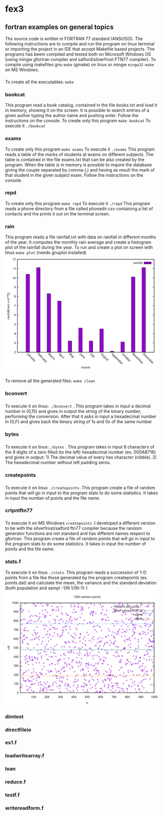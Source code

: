 # fex3
## fortran examples on general topics
Ths source code is written in
FORTRAN 77 standard (ANSI/ISO).
The following instructions are to
compile and run the program on linux terminal
or importing the project in an IDE that
accept Makefile based projects.
The programs has beem compiled and tested
both on Microsoft Windows OS (using mingw gfortran compiler and
salford/silverfrost FTN77 compiler). To compile
using makefiles gnu `make` (gmake) on linux or
mingw `mingw32-make` on MS Windows.
###
To create all the executables:
`make`
### bookcat
This program read a book catalog, contained in the
file books.txt and load it in memory, showing it on the screen.
It is possible to search entries of a given author
typing the author name and pushing enter.
Follow the instructions on the console.
To create only this program
`make bookcat`
To execute it
`./bookcat`
### exams
To create only this program
`make exams`
To execute it
`./exams`
This program reads a table of the marks of students
at exams on different subjects. The table is contained
in the file exams.txt that can be also created by the program.
When the table is in memory is possible to inquire the
database giving the couple separated by comma
(<student>,<subject-code>)
and having as result the mark of that student in the
given subject exam.
Follow the instructions on the console.
### repd
To create only this program
`make repd`
To execute it
`./repd`
This program reads a phone directory from a file
called phonedir.csv
containing a list of contacts
and the prints it out on the terminal screen.
### rain
This program reads a file rainfall.txt with data on rainfall
in different months of the year. It computes the monthly rain
average and create a histogram plot of the rainfall during the year.
To run and create a plot on screen with linux
`make plot`
 (needs gnuplot installed)
![yearly rain](rainfall.png "Rainfall")
###
To remove all the generated files:
`make clean`
###
### bconvert
###
To execute it on linux: `./bconvert` . This program takes in input a decimal number in (0,15) and gives in output the string
of the binary number, performing the conversion. After that it asks in input a hexadecimal number in (0,F) and gives
back the binary string of 1s and 0s of the same number
### bytes
###
To execute it on linux:`./bytes` . This program takes in input 8 characters of the 8 digits of a zero filled (to the left)
hexadecimal number (es. 000AB716) and gives in output: 1) The decimal value of every hex character (nibble). 2) The hexadecimal
number without left padding zeros. 
### createpoints
###
To execute it on linux `./createpoints` .This program create a file of random points that will go in input to the program stats
to do some statistics. It takes in input the number of points and the file name.
### crtpntftn77
###
To execute it on MS Windows `createpoints` .I developed a different version to be with the silverfrost/salford ftn77 compiler
because the random generator functions are not standard and has different names respect to gfortran.
This program create a file of random points that will go in input to the program stats
to do some statistics. It takes in input the number of points and the file name.
### stats.f
To execute it on linux `./stats` .This program reads a succession of 1-D points from a file like those generated by the program
createpoints (es. points.dat) and calculate the mean, the variance and the standard deviation (both population and sampl -1/N 1/(N-1)-)
![random points](mpoints.png "Statistics on 100 Random Points")
###
### dimtest
###
### directfileio
###
### es1.f
###
### loadwritearray.f
###
### loan
###
### reduce.f
###
### testf.f
###
### writereadform.f
